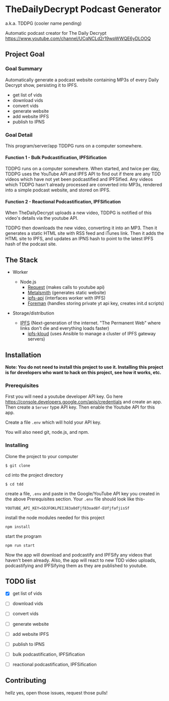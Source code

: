 # TheDailyDecrypt Podcast Generator

a.k.a. TDDPG (cooler name pending)

Automatic podcast creator for The Daily Decrypt https://www.youtube.com/channel/UCqNCLd2r19wpWWQE6yDLOOQ

## Project Goal

### Goal Summary

Automatically generate a podcast website containing MP3s of every Daily Decrypt show, persisting it to IPFS.

* get list of vids
* download vids
* convert vids
* generate website
* add website IPFS
* publish to IPNS


### Goal Detail

This program/server/app TDDPG runs on a computer somewhere.


#### Function 1 - Bulk Podcastification, IPFSification

TDDPG runs on a computer somewhere. When started, and twice per day, TDDPG uses the YouTube API and IPFS API to find out if there are any TDD videos which have not yet been podcastified and IPFSified. Any videos which TDDPG hasn't already processed are converted into MP3s, rendered into a simple podcast website, and stored on IPFS.


#### Function 2 - Reactional Podcastification, IPFSification

When TheDailyDecrypt uploads a new video, TDDPG is notified of this video's details via the youtube API.

TDDPG then downloads the new video, converting it into an MP3. Then it generates a static HTML site with RSS feed and iTunes link. Then it adds the HTML site to IPFS, and updates an IPNS hash to point to the latest IPFS hash of the podcast site.


## The Stack

* Worker
  * Node.js
    * [Request](https://npm.js/package/request) (makes calls to youtube api)
    * [Metalsmith](https://npm.js/package/metalsmith) (generates static website)
    * [ipfs-api](https://npm.js/package/ipfs-api) (interfaces worker with IPFS)
    * [Foreman](https://npm.js/package/foreman) (handles storing private yt api key, creates init.d scripts)

* Storage/distribution
  * [IPFS](https://github.com/ipfs/go-ipfs) (Next-generation of the internet. "The Permanent Web" where links don't die and everything loads faster)
    * [ipfs-kloud](https://github.com/insanity54/ipfs-kloud) (uses Ansible to manage a cluster of IPFS gateway servers)



## Installation

**Note: You do not need to install this project to use it. Installing this project is for developers who want to hack on this project, see how it works, etc.**

### Prerequisites

First you will need a youtube developer API key. Go here https://console.developers.google.com/apis/credentials and create an app. Then create a `Server` type API key. Then enable the Youtube API for this app.

Create a file `.env` which will hold your API key.

You will also need git, node.js, and npm.


### Installing

Clone the project to your computer

    $ git clone

cd into the project directory

    $ cd tdd

create a file, `.env` and paste in the Google/YouTube API key you created in the above Prerequisites section. Your `.env` file should look like this-

    YOUTUBE_API_KEY=SDJFOKLPEIJ83a8dfjf83oad8f-EUfjfafjisSf

install the node modules needed for this project

    npm install

start the program

    npm run start

Now the app will download and podcastify and IPFSify any videos that haven't been already. Also, the app will react to new TDD video uploads, podcastifying and IPFSifying them as they are published to youtube.


## TODO list

* [x] get list of vids
* [ ] download vids
* [ ] convert vids
* [ ] generate website
* [ ] add website IPFS
* [ ] publish to IPNS

* [ ] bulk podcastification, IPFSification
* [ ] reactional podcastification, IPFSification

## Contributing

hellz yes, open those issues, request those pulls!
